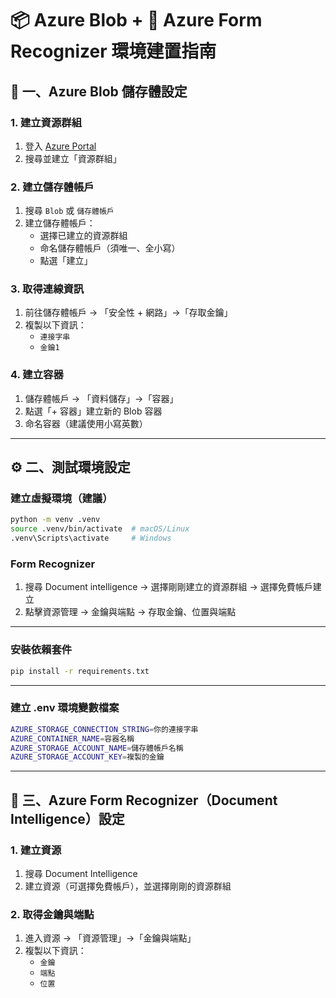 # 📦 Azure Blob + 📄 Azure Form Recognizer 環境建置指南
## 📁 一、Azure Blob 儲存體設定
### 1. 建立資源群組
1. 登入 [Azure Portal](https://portal.azure.com/)
2. 搜尋並建立「資源群組」
### 2. 建立儲存體帳戶
1. 搜尋 `Blob` 或 `儲存體帳戶`
2. 建立儲存體帳戶：
   - 選擇已建立的資源群組
   - 命名儲存體帳戶（須唯一、全小寫）
   - 點選「建立」
### 3. 取得連線資訊
1. 前往儲存體帳戶 → 「安全性 + 網路」→「存取金鑰」
2. 複製以下資訊：
   - `連接字串`
   - `金鑰1`
### 4. 建立容器
1. 儲存體帳戶 → 「資料儲存」→「容器」
2. 點選「+ 容器」建立新的 Blob 容器
3. 命名容器（建議使用小寫英數）
---
## ⚙️ 二、測試環境設定
### 建立虛擬環境（建議）
```bash
python -m venv .venv
source .venv/bin/activate  # macOS/Linux
.venv\Scripts\activate     # Windows
```
### Form Recognizer 
1. 搜尋 Document intelligence -> 選擇剛剛建立的資源群組 -> 選擇免費帳戶建立
2. 點擊資源管理 -> 金鑰與端點 -> 存取金鑰、位置與端點
---
### 安裝依賴套件
```bash
pip install -r requirements.txt
```
---
### 建立 .env 環境變數檔案
```bash
AZURE_STORAGE_CONNECTION_STRING=你的連接字串
AZURE_CONTAINER_NAME=容器名稱
AZURE_STORAGE_ACCOUNT_NAME=儲存體帳戶名稱
AZURE_STORAGE_ACCOUNT_KEY=複製的金鑰
```
---
## 🧠 三、Azure Form Recognizer（Document Intelligence）設定
### 1. 建立資源
1. 搜尋 Document Intelligence
2. 建立資源（可選擇免費帳戶），並選擇剛剛的資源群組
### 2. 取得金鑰與端點
1. 進入資源 → 「資源管理」→「金鑰與端點」
2. 複製以下資訊：
   - `金鑰`
   - `端點`
   - `位置`

